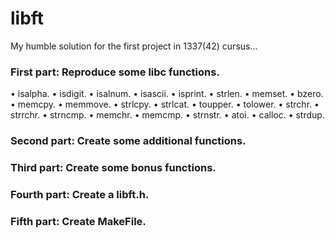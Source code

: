 # libft
My humble solution for the first project in 1337(42) cursus...

### First part:     Reproduce some libc functions.
• isalpha.
• isdigit.
• isalnum.
• isascii.
• isprint.
• strlen.
• memset.
• bzero.
• memcpy.
• memmove.
• strlcpy.
• strlcat.
• toupper.
• tolower.
• strchr.
• strrchr.
• strncmp.
• memchr.
• memcmp.
• strnstr.
• atoi.
• calloc.
• strdup.
### Second part:    Create some additional functions.
### Third part:     Create some bonus functions.
### Fourth part:    Create a libft.h.
### Fifth part:     Create MakeFile.
